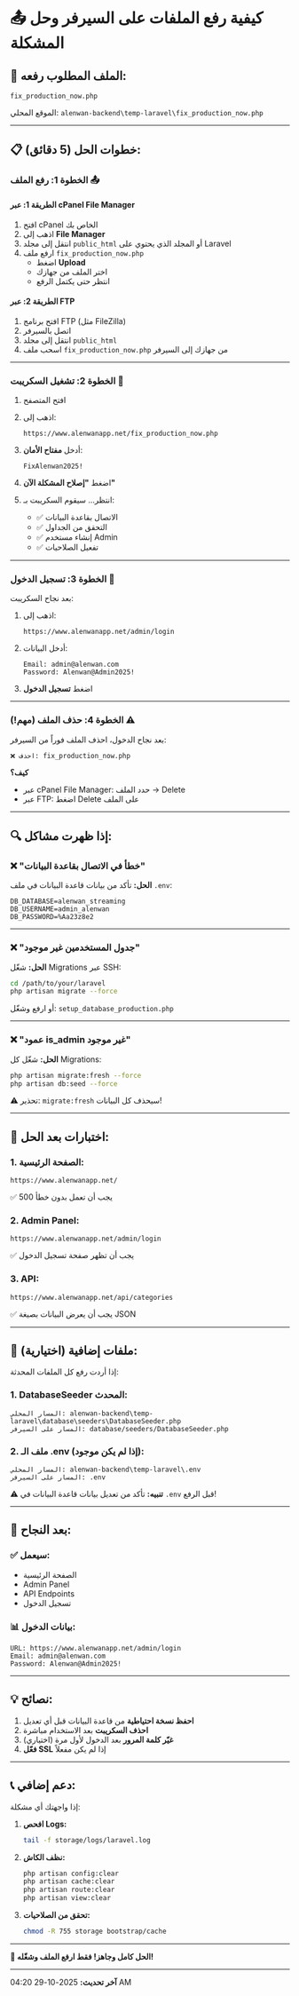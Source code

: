 # 📤 كيفية رفع الملفات على السيرفر وحل المشكلة

## 🎯 الملف المطلوب رفعه:

```
fix_production_now.php
```

الموقع المحلي: `alenwan-backend\temp-laravel\fix_production_now.php`

---

## 📋 خطوات الحل (5 دقائق):

### **الخطوة 1: رفع الملف** 📤

#### الطريقة 1: عبر cPanel File Manager
1. افتح cPanel الخاص بك
2. اذهب إلى **File Manager**
3. انتقل إلى مجلد `public_html` أو المجلد الذي يحتوي على Laravel
4. ارفع ملف `fix_production_now.php`
   - اضغط **Upload**
   - اختر الملف من جهازك
   - انتظر حتى يكتمل الرفع

#### الطريقة 2: عبر FTP
1. افتح برنامج FTP (مثل FileZilla)
2. اتصل بالسيرفر
3. انتقل إلى مجلد `public_html`
4. اسحب ملف `fix_production_now.php` من جهازك إلى السيرفر

---

### **الخطوة 2: تشغيل السكريبت** 🚀

1. افتح المتصفح
2. اذهب إلى:
   ```
   https://www.alenwanapp.net/fix_production_now.php
   ```

3. أدخل **مفتاح الأمان**:
   ```
   FixAlenwan2025!
   ```

4. اضغط **"إصلاح المشكلة الآن"**

5. انتظر... سيقوم السكريبت بـ:
   - ✅ الاتصال بقاعدة البيانات
   - ✅ التحقق من الجداول
   - ✅ إنشاء مستخدم Admin
   - ✅ تفعيل الصلاحيات

---

### **الخطوة 3: تسجيل الدخول** 🔐

بعد نجاح السكريبت:

1. اذهب إلى:
   ```
   https://www.alenwanapp.net/admin/login
   ```

2. أدخل البيانات:
   ```
   Email: admin@alenwan.com
   Password: Alenwan@Admin2025!
   ```

3. اضغط **تسجيل الدخول**

---

### **الخطوة 4: حذف الملف (مهم!)** ⚠️

بعد نجاح الدخول، احذف الملف فوراً من السيرفر:

```
❌ احذف: fix_production_now.php
```

**كيف؟**
- عبر cPanel File Manager: حدد الملف → Delete
- عبر FTP: اضغط Delete على الملف

---

## 🔍 إذا ظهرت مشاكل:

### ❌ "خطأ في الاتصال بقاعدة البيانات"

**الحل:**
تأكد من بيانات قاعدة البيانات في ملف `.env`:
```
DB_DATABASE=alenwan_streaming
DB_USERNAME=admin_alenwan
DB_PASSWORD=%Aa23z8e2
```

---

### ❌ "جدول المستخدمين غير موجود"

**الحل:**
شغّل Migrations عبر SSH:
```bash
cd /path/to/your/laravel
php artisan migrate --force
```

أو ارفع وشغّل: `setup_database_production.php`

---

### ❌ "عمود is_admin غير موجود"

**الحل:**
شغّل كل Migrations:
```bash
php artisan migrate:fresh --force
php artisan db:seed --force
```

⚠️ تحذير: `migrate:fresh` سيحذف كل البيانات!

---

## 🧪 اختبارات بعد الحل:

### 1. الصفحة الرئيسية:
```
https://www.alenwanapp.net/
```
✅ يجب أن تعمل بدون خطأ 500

### 2. Admin Panel:
```
https://www.alenwanapp.net/admin/login
```
✅ يجب أن تظهر صفحة تسجيل الدخول

### 3. API:
```
https://www.alenwanapp.net/api/categories
```
✅ يجب أن يعرض البيانات بصيغة JSON

---

## 📁 ملفات إضافية (اختيارية):

إذا أردت رفع كل الملفات المحدثة:

### 1. DatabaseSeeder المحدث:
```
المسار المحلي: alenwan-backend\temp-laravel\database\seeders\DatabaseSeeder.php
المسار على السيرفر: database/seeders/DatabaseSeeder.php
```

### 2. ملف الـ .env (إذا لم يكن موجود):
```
المسار المحلي: alenwan-backend\temp-laravel\.env
المسار على السيرفر: .env
```

⚠️ **تنبيه:** تأكد من تعديل بيانات قاعدة البيانات في `.env` قبل الرفع!

---

## 🎉 بعد النجاح:

### ✅ سيعمل:
- الصفحة الرئيسية
- Admin Panel
- API Endpoints
- تسجيل الدخول

### 📊 بيانات الدخول:
```
URL: https://www.alenwanapp.net/admin/login
Email: admin@alenwan.com
Password: Alenwan@Admin2025!
```

---

## 💡 نصائح:

1. **احفظ نسخة احتياطية** من قاعدة البيانات قبل أي تعديل
2. **احذف السكريبت** بعد الاستخدام مباشرة
3. **غيّر كلمة المرور** بعد الدخول لأول مرة (اختياري)
4. **فعّل SSL** إذا لم يكن مفعلاً

---

## 📞 دعم إضافي:

إذا واجهتك أي مشكلة:

1. **افحص Logs:**
   ```bash
   tail -f storage/logs/laravel.log
   ```

2. **نظف الكاش:**
   ```bash
   php artisan config:clear
   php artisan cache:clear
   php artisan route:clear
   php artisan view:clear
   ```

3. **تحقق من الصلاحيات:**
   ```bash
   chmod -R 755 storage bootstrap/cache
   ```

---

**🚀 الحل كامل وجاهز! فقط ارفع الملف وشغّله!**

---

**آخر تحديث:** 2025-10-29 04:20 AM
